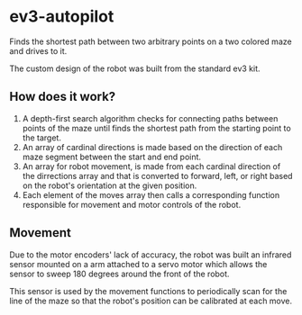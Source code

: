 # ev3-autopilot
Finds the shortest path between two arbitrary points on a two colored maze and drives to it.

The custom design of the robot was built from the standard ev3 kit.

## How does it work?
1. A depth-first search algorithm checks for connecting paths between points of the maze until finds the shortest path from the starting point to the target.
2.  An array of cardinal directions is made based on the direction of each maze segment between the start and end point.
3.  An array for robot movement, is made from each cardinal direction of the dirrections array and that is converted to forward, left, or right based on the robot's orientation at the given position.
4.  Each element of the moves array then calls a corresponding function responsible for movement and motor controls of the robot.

## Movement

Due to the motor encoders' lack of accuracy, the robot was built an infrared sensor mounted on a arm attached to a servo motor which allows the sensor to sweep 180 degrees around the front of the robot.

This sensor is used by the movement functions to periodically scan for the line of the maze so that the robot's position can be calibrated at each move.
